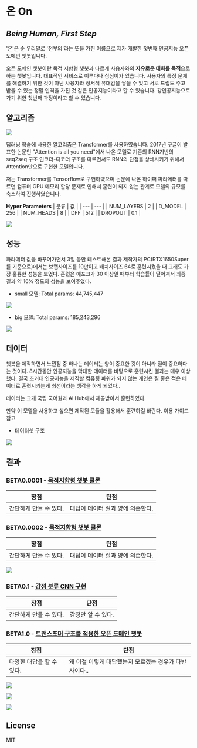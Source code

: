 # 온 On
## _Being Human, First Step_

'온'은 순 우리말로 '전부의'라는 뜻을 가진 이름으로 제가 개발한 첫번째 인공지능 오픈 도메인 챗봇입니다.

오픈 도메인 챗봇이란 목적 지향형 챗봇과 다르게 사용자와의 <strong>자유로운 대화를 목적</strong>으로 하는 챗봇입니다. 대표적인 서비스로 이루다나 심심이가 있습니다. 사용자의 특정 문제를 해결하기 위한 것이 아닌 사용자와 정서적 유대감을 쌓을 수 있고 서로 드립도 주고 받을 수 있는 정말 인격을 가진 것 같은 인공지능이라고 할 수 있습니다. 강인공지능으로 가기 위한 첫번째 과정이라고 할 수 있습니다.

## 알고리즘

![](https://github.com/yoonhero/On/blob/master/images/transform_structure.png?raw=true)

딥러닝 학습에 사용한 알고리즘은 Transformer를 사용하였습니다. 2017년 구글이 발표한 논문인 "Attention is all you need"에서 나온 모델로 기존의 RNN기반의 seq2seq 구조 인코더-디코더 구조를 따르면서도 RNN의 단점을 상쇄시키기 위해서 Attention만으로 구현한 모델입니다. 

저는 Transformer를 Tensorflow로 구현하였으며 논문에 나온 하이퍼 파라메터를 따르면 컴퓨터 GPU 메모리 할당 문제로 인해서 훈련이 되지 않는 관계로 모델의 규모를 축소하여 진행하였습니다.




<strong>Hyper Parameters</strong> 
| 분류 | 값 |
| --- | --- |
| NUM_LAYERS | 2 |
| D_MODEL | 256 |
| NUM_HEADS | 8 |
| DFF | 512 |
| DROPOUT | 0.1 |

![](https://github.com/yoonhero/On/blob/master/images/study_transformer.jpg?raw=true)


## 성능

파라메터 값을 바꾸어가면서 3일 동안 테스트해본 결과 제작자의 PC(RTX1650Super 를 기준으로)에서는 보캡사이즈를 10만이고 배치사이즈 64로 훈련시켰을 때 그래도 가장 훌륭한 성능을 보였다. 훈련은 에포크가 30 이상일 때부터 학습률이 떨어져서 최종 결과 약 16% 정도의 성능을 보여주었다. 

* small 모델: Total params: 44,745,447

![](https://github.com/yoonhero/On/blob/master/images/small.jpg?raw=true)

* big 모델: Total params: 185,243,296

![](https://github.com/yoonhero/On/blob/master/images/big.jpg?raw=true)

## 데이터

챗봇을 제작하면서 느낀점 중 하나는 데이터는 양이 중요한 것이 아니라 질이 중요하다는 것이다. 8시간동안 인공지능을 막대한 데이터를 바탕으로 훈련시킨 결과는 매우 이상했다. 결국 초거대 인공지능을 제작할 컴퓨팅 파워가 되지 않는 개인은 질 좋은 적은 데이터로 훈련시키는게 최선이라는 생각을 하게 되었다.. 

데이터는 크게 국립 국어원과 Ai Hub에서 제공받아서 훈련하였다.

만약 이 모델을 사용하고 싶으면 제작된 모듈을 활용해서 훈련하길 바란다. 이용 가이드 참고

* 데이터셋 구조
  
![](https://github.com/yoonhero/On/blob/master/images/dataset_structure.png?raw=true)


## 결과

### BETA0.0001 - [목적지향형 챗봇 클론](https://github.com/yoonhero/On/blob/master/practices/train.py)

| 장점 | 단점 |
| --- | --- |
| 간단하게 만들 수 있다. | 대답이 데이터 질과 양에 의존한다. |


### BETA0.0002 - [목적지향형 챗봇 클론](https://github.com/yoonhero/On/blob/master/practices/train.py)

| 장점 | 단점 |
| --- | --- |
| 간단하게 만들 수 있다. | 대답이 데이터 질과 양에 의존한다. |

![](https://github.com/yoonhero/On/blob/master/images/beta02.jpg?raw=true)


### BETA0.1 - [감정 분류 CNN 구현](https://github.com/yoonhero/On/blob/master/practices/cnn_sentiment.py)

| 장점 | 단점 |
| --- | --- |
| 간단하게 만들 수 있다. | 감정만 알 수 있다. |


### BETA1.0 - [트랜스포머 구조를 적용한 오픈 도메인 챗봇](https://github.com/yoonhero/On/blob/master/training.py)

| 장점 | 단점 |
| --- | --- |
| 다양한 대답을 할 수 있다. | 왜 이걸 이렇게 대답했는지 모르겠는 경우가 다반사이다.. |

![](https://github.com/yoonhero/On/blob/master/images/isanghe.jpg?raw=true)

![](https://github.com/yoonhero/On/blob/master/images/answer1.JPG?raw=true)

![](https://github.com/yoonhero/On/blob/master/images/answer2.JPG?raw=true)

## License

MIT